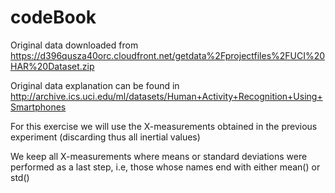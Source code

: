 codeBook
=========

Original data downloaded from https://d396qusza40orc.cloudfront.net/getdata%2Fprojectfiles%2FUCI%20HAR%20Dataset.zip

Original data explanation can be found in http://archive.ics.uci.edu/ml/datasets/Human+Activity+Recognition+Using+Smartphones

For this exercise we will use the X-measurements obtained in the previous experiment (discarding thus all inertial values) 

We keep all X-measurements where means or standard deviations were performed as a last step, i.e, those whose names end with either mean() or std()

